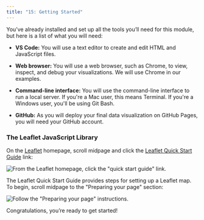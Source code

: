 ```yaml
---
title: "15: Getting Started"
---
```


<img style="display: none;" src="https://static.bc-edx.com/data/dl-1-2/m15/lms/img/banner.jpg" alt="lesson banner" />

You’ve already installed and set up all the tools you’ll need for this module, but here is a list of what you will need:

* **VS Code:** You will use a text editor to create and edit HTML and JavaScript files.

* **Web browser:** You will use a web browser, such as Chrome, to view, inspect, and debug your visualizations. We will use Chrome in our examples.

* **Command-line interface:** You will use the command-line interface to run a local server. If you're a Mac user, this means Terminal. If you're a Windows user, you'll be using Git Bash.

* **GitHub:** As you will deploy your final data visualization on GitHub Pages, you will need your GitHub account.

### The Leaflet JavaScript Library

On the [Leaflet](https://leafletjs.com/index.html) homepage, scroll midpage and click the [Leaflet Quick Start Guide](https://leafletjs.com/examples/quick-start/) link:

![From the Leaflet homepage, click the "quick start guide"
link.](https://static.bc-edx.com/data/dl-1-2/m15/lms/img/data-13-2-3-1-quick-start-guide.jpg)

The Leaflet Quick Start Guide provides steps for setting up a Leaflet map. To begin, scroll midpage to the "Preparing your page" section:

![Follow the "Preparing your page"
instructions.](https://static.bc-edx.com/data/dl-1-2/m15/lms/img/data-13-2-3-2-preparing-your-page.jpg)

Congratulations, you’re ready to get started!
